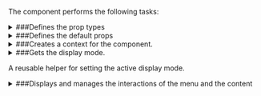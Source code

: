 The component performs the following tasks:

<details>
	<summary>###Defines the prop types

</summary>
* The default menu item Id

* The initial state of the menu switcher icon

* The initial display modes

* The default page

* The categories

</details>

<details>
	<summary>###Defines the default props

</summary>
</details>

<details>
	<summary>###Creates a context for the component.

</summary>
</details>

<details>
	<summary>###Gets the display mode.

A reusable helper for setting the active display mode.

</summary>
</details>

<details>
	<summary>###Displays and manages the interactions of the menu and the content

</summary>
* Loads from the database.

They can't be conditionally queried due to hook rules

* Filters posts having a featured image set

* Loads pages from the database

* Sets up context variables

* Manages the click on a menu item

* Manages the click on the menu switcher icon

</details>

